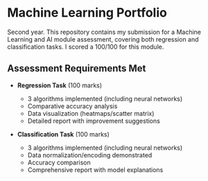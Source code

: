 # Machine Learning Portfolio
Second year.
This repository contains my submission for a Machine Learning and AI module assessment, covering both regression and classification tasks.
I scored a 100/100 for this module.

## Assessment Requirements Met
- **Regression Task** (100 marks)
  - 3 algorithms implemented (including neural networks)
  - Comparative accuracy analysis
  - Data visualization (heatmaps/scatter matrix)
  - Detailed report with improvement suggestions

- **Classification Task** (100 marks)
  - 3 algorithms implemented (including neural networks)
  - Data normalization/encoding demonstrated
  - Accuracy comparison
  - Comprehensive report with model explanations
